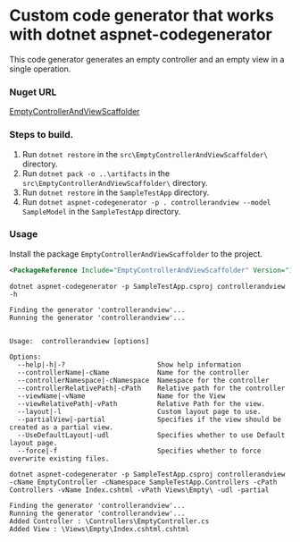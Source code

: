 # Custom code generator that works with dotnet aspnet-codegenerator

This code generator generates an empty controller and an empty view in a single operation.

### Nuget URL
[EmptyControllerAndViewScaffolder](https://www.nuget.org/packages/EmptyControllerAndViewScaffolder/)

### Steps to build. 
1. Run `dotnet restore` in the `src\EmptyControllerAndViewScaffolder\` directory.
2. Run `dotnet pack -o ..\artifacts` in the `src\EmptyControllerAndViewScaffolder\` directory.
3. Run `dotnet restore` in the `SampleTestApp` directory.
4. Run `dotnet aspnet-codegenerator -p . controllerandview --model SampleModel` in the `SampleTestApp` directory.


### Usage

Install the package `EmptyControllerAndViewScaffolder` to the project.
```xml
<PackageReference Include="EmptyControllerAndViewScaffolder" Version="1.0.0-*" />
```

```
dotnet aspnet-codegenerator -p SampleTestApp.csproj controllerandview -h

Finding the generator 'controllerandview'...
Running the generator 'controllerandview'...


Usage:  controllerandview [options]

Options:
  --help|-h|-?                       Show help information
  --controllerName|-cName            Name for the controller
  --controllerNamespace|-cNamespace  Namespace for the controller
  --controllerRelativePath|-cPath    Relative path for the controller
  --viewName|-vName                  Name for the View
  --viewRelativePath|-vPath          Relative Path for the view.
  --layout|-l                        Custom layout page to use.
  --partialView|-partial             Specifies if the view should be created as a partial view.
  --UseDefaultLayout|-udl            Specifies whether to use Default layout page.
  --force|-f                         Specifies whether to force overwrite existing files.
```

```
dotnet aspnet-codegenerator -p SampleTestApp.csproj controllerandview -cName EmptyController -cNamespace SampleTestApp.Controllers -cPath Controllers -vName Index.cshtml -vPath Views\Empty\ -udl -partial                                                                                           

Finding the generator 'controllerandview'...                                                                                                        
Running the generator 'controllerandview'...                                                                                                        
Added Controller : \Controllers\EmptyController.cs                                                                                                  
Added View : \Views\Empty\Index.cshtml.cshtml                                                                                                       
```